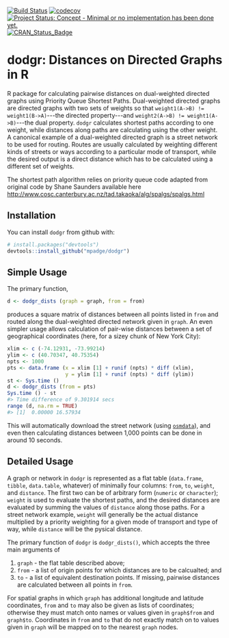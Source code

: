 <!-- README.md is generated from README.Rmd. Please edit that file -->
[![Build Status](https://travis-ci.org/mpadge/dodgr.svg)](https://travis-ci.org/mpadge/dodgr) [![codecov](https://codecov.io/gh/mpadge/dodgr/branch/master/graph/badge.svg)](https://codecov.io/gh/mpadge/dodgr) [![Project Status: Concept - Minimal or no implementation has been done yet.](http://www.repostatus.org/badges/0.1.0/concept.svg)](http://www.repostatus.org/#concept) [![CRAN\_Status\_Badge](http://www.r-pkg.org/badges/version/dodgr)](http://cran.r-project.org/web/packages/dodgr)

dodgr: Distances on Directed Graphs in R
========================================

R package for calculating pairwise distances on dual-weighted directed graphs using Priority Queue Shortest Paths. Dual-weighted directed graphs are directed graphs with two sets of weights so that `weight1(A->B) != weight1(B->A)`---the directed property---and `weight2(A->B) != weight1(A->B)`---the dual property. `dodgr` calculates shortest paths according to one weight, while distances along paths are calculating using the other weight. A canonical example of a dual-weighted directed graph is a street network to be used for routing. Routes are usually calculated by weighting different kinds of streets or ways according to a particular mode of transport, while the desired output is a direct distance which has to be calculated using a different set of weights.

The shortest path algorithm relies on priority queue code adapted from original code by Shane Saunders available here <http://www.cosc.canterbury.ac.nz/tad.takaoka/alg/spalgs/spalgs.html>

Installation
------------

You can install `dodgr` from github with:

``` r
# install.packages("devtools")
devtools::install_github("mpadge/dodgr")
```

Simple Usage
------------

The primary function,

``` r
d <- dodgr_dists (graph = graph, from = from)
```

produces a square matrix of distances between all points listed in `from` and routed along the dual-weighted directed network given in `graph`. An even simpler usage allows calculation of pair-wise distances between a set of geographical coordinates (here, for a sizey chunk of New York City):

``` r
xlim <- c (-74.12931, -73.99214)
ylim <- c (40.70347, 40.75354)
npts <- 1000
pts <- data.frame (x = xlim [1] + runif (npts) * diff (xlim),
                   y = ylim [1] + runif (npts) * diff (ylim))
st <- Sys.time ()
d <- dodgr_dists (from = pts)
Sys.time () - st
#> Time difference of 9.301914 secs
range (d, na.rm = TRUE)
#> [1]  0.00000 16.57934
```

This will automatically download the street network (using [`osmdata`](https://cran.r-project.org/package=osmdata)), and even then calculating distances between 1,000 points can be done in around 10 seconds.

Detailed Usage
--------------

A graph or network in `dodgr` is represented as a flat table (`data.frame`, `tibble`, `data.table`, whatever) of minimally four columns: `from`, `to`, `weight`, and `distance`. The first two can be of arbitrary form (`numeric` or `character`); `weight` is used to evaluate the shortest paths, and the desired distances are evaluated by summing the values of `distance` along those paths. For a street network example, `weight` will generally be the actual distance multiplied by a priority weighting for a given mode of transport and type of way, while `distance` will be the pysical distance.

The primary function of `dodgr` is `dodgr_dists()`, which accepts the three main arguments of

1.  `graph` - the flat table described above;
2.  `from` - a list of origin points for which distances are to be calcualted; and
3.  `to` - a list of equivalent destination points. If missing, pairwise distances are calculated between all points in `from`.

For spatial graphs in which `graph` has additional longitude and latitude coordinates, `from` and `to` may also be given as lists of coordinates; otherwise they must match onto names or values given in `graph$from` and `graph$to`. Coordinates in `from` and `to` that do not exactly match on to values given in `graph` will be mapped on to the nearest `graph` nodes.

